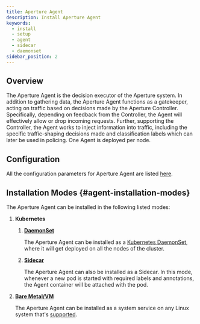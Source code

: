 ```yaml
---
title: Aperture Agent
description: Install Aperture Agent
keywords:
  - install
  - setup
  - agent
  - sidecar
  - daemonset
sidebar_position: 2
---
```


## Overview

The Aperture Agent is the decision executor of the Aperture system. In addition
to gathering data, the Aperture Agent functions as a gatekeeper, acting on
traffic based on decisions made by the Aperture Controller. Specifically,
depending on feedback from the Controller, the Agent will effectively allow or
drop incoming requests. Further, supporting the Controller, the Agent works to
inject information into traffic, including the specific traffic-shaping
decisions made and classification labels which can later be used in policing.
One Agent is deployed per node.

## Configuration

All the configuration parameters for Aperture Agent are listed
[here](/reference/configuration/agent.md).

## Installation Modes {#agent-installation-modes}

The Aperture Agent can be installed in the following listed modes:

1. **Kubernetes**

   1. [**DaemonSet**](kubernetes/daemonset.md)

      The Aperture Agent can be installed as a
      [Kubernetes DaemonSet](https://kubernetes.io/docs/concepts/workloads/controllers/daemonset/),
      where it will get deployed on all the nodes of the cluster.

   2. [**Sidecar**](kubernetes/sidecar.md)

      The Aperture Agent can also be installed as a Sidecar. In this mode,
      whenever a new pod is started with required labels and annotations, the
      Agent container will be attached with the pod.

2. [**Bare Metal/VM**](bare_metal.md)

   The Aperture Agent can be installed as a system service on any Linux system
   that's [supported](supported-platforms.md).
